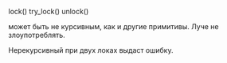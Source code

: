 lock()
try_lock()
unlock()

может быть не курсивным, как и другие примитивы. Луче не злоупотреблять.

Нерекурсивный при двух локах выдаст ошибку.

